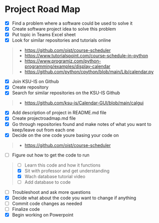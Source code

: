 # Project Road Map

- [x] Find a problem where a software could be used to solve it
- [x] Create software project idea to solve this problem
- [x] Put topic in Teams Excel sheet
- [x] Look for similar repositories and tutorials online
> - https://github.com/oist/course-scheduler
> - https://www.tutorialspoint.com/course-schedule-in-python
> - https://www.programiz.com/python-programming/examples/display-calendar
> - https://github.com/python/cpython/blob/main/Lib/calendar.py
- [x] Join KSU-IS on Github
- [x] Create repository
- [x] Search for similar repositories on the KSU-IS Github
> - https://github.com/ksu-is/Calendar-GUI/blob/main/calgui
- [x] Add description of project in README.md file
- [x] Create projectroadmap.md file
- [x] Go through repositories found and make notes of what you want to keep/leave out from each one
- [x] Decide on the one code youre basing your code on
> - https://github.com/oist/course-scheduler
- [ ] Figure out how to get the code to run
> - [ ] Learn this code and how it functions
> - [x] Sit with professor and get understanding
> - [x] Wach database tutorial video
> - [ ] Add database to code
- [ ] Troubleshoot and ask more questions
- [x] Decide what about the code you want to change if anything
- [ ] Commit code changes as needed
- [ ] Finalize code
- [x] Begin working on Powerpoint
